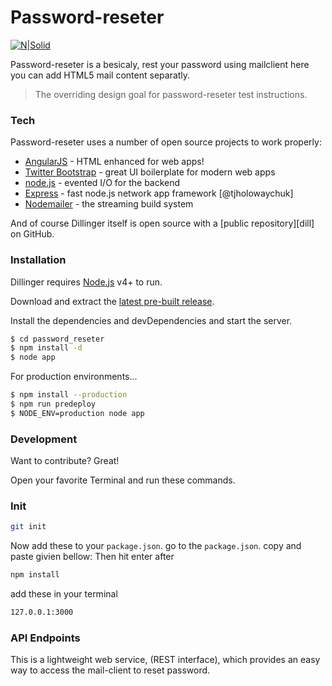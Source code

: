 # Password-reseter

[![N|Solid](https://cldup.com/QHVAB_xBFk.png)](https://nodesource.com/products/nsolid)

Password-reseter is a besicaly, rest your password using mailclient here you can add HTML5 mail content separatly.

> The overriding design goal for password-reseter
> test instructions.

### Tech

Password-reseter uses a number of open source projects to work properly:

* [AngularJS] - HTML enhanced for web apps!
* [Twitter Bootstrap] - great UI boilerplate for modern web apps
* [node.js] - evented I/O for the backend
* [Express] - fast node.js network app framework [@tjholowaychuk]
* [Nodemailer] - the streaming build system

And of course Dillinger itself is open source with a [public repository][dill]
 on GitHub.

### Installation

Dillinger requires [Node.js](https://nodejs.org/) v4+ to run.

Download and extract the [latest pre-built release](https://github.com/joemccann/dillinger/releases).

Install the dependencies and devDependencies and start the server.

```sh
$ cd password_reseter
$ npm install -d
$ node app
```

For production environments...

```sh
$ npm install --production
$ npm run predeploy
$ NODE_ENV=production node app
```

### Development

Want to contribute? Great!

Open your favorite Terminal and run these commands.

### Init

```sh
git init
```

Now add these to your `package.json`.  go to the `package.json`. copy and paste givien bellow: Then hit enter after

```sh
npm install
```
add these in your terminal

```sh
127.0.0.1:3000
```

### API Endpoints

This is a lightweight web service, (REST interface), which provides an easy way to access the mail-client to reset password. 

   [node.js]: <http://nodejs.org>
   [Twitter Bootstrap]: <http://twitter.github.com/bootstrap/>
   [nodemailer]: <https://nodemailer.com/>
   [express]: <http://expressjs.com>
   [AngularJS]: <http://angularjs.org>
